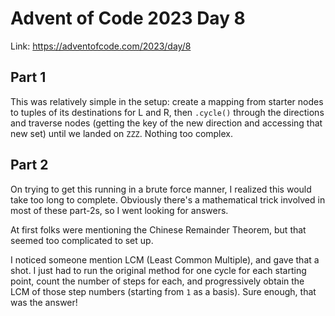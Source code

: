# Advent of Code 2023 Day 8

Link: <https://adventofcode.com/2023/day/8>

## Part 1

This was relatively simple in the setup: create a mapping from starter nodes to tuples of its destinations for L and R, then `.cycle()` through the directions and traverse nodes (getting the key of the new direction and accessing that new set) until we landed on `ZZZ`. Nothing too complex.

## Part 2

On trying to get this running in a brute force manner, I realized this would take too long to complete. Obviously there's a mathematical trick involved in most of these part-2s, so I went looking for answers.

At first folks were mentioning the Chinese Remainder Theorem, but that seemed too complicated to set up.

I noticed someone mention LCM (Least Common Multiple), and gave that a shot. I just had to run the original method for one cycle for each starting point, count the number of steps for each, and progressively obtain the LCM of those step numbers (starting from `1` as a basis). Sure enough, that was the answer!
